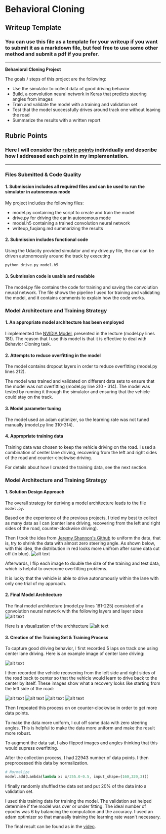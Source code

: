 # **Behavioral Cloning** 

## Writeup Template

### You can use this file as a template for your writeup if you want to submit it as a markdown file, but feel free to use some other method and submit a pdf if you prefer.

---

**Behavioral Cloning Project**

The goals / steps of this project are the following:
* Use the simulator to collect data of good driving behavior
* Build, a convolution neural network in Keras that predicts steering angles from images
* Train and validate the model with a training and validation set
* Test that the model successfully drives around track one without leaving the road
* Summarize the results with a written report


[//]: # (Image References)

[model]: ./output_images/model.png "Model"
[architecture]: ./output_images/architecture.png "architecture"
[distribution]: ./output_images/distribution.png "distribution"
[center]: ./output_images/center.jpg "center"
[recover1]: ./output_images/recover1.jpg "recover1"
[recover2]: ./output_images/recover2.jpg "recover2"
[recover3]: ./output_images/recover3.jpg "recover3"
[recover4]: ./output_images/recover4.jpg "recover4"


## Rubric Points
### Here I will consider the [rubric points](https://review.udacity.com/#!/rubrics/432/view) individually and describe how I addressed each point in my implementation.  

---
### Files Submitted & Code Quality

#### 1. Submission includes all required files and can be used to run the simulator in autonomous mode

My project includes the following files:
* model.py containing the script to create and train the model
* drive.py for driving the car in autonomous mode
* model.h5 containing a trained convolution neural network 
* writeup_fuqiang.md summarizing the results

#### 2. Submission includes functional code
Using the Udacity provided simulator and my drive.py file, the car can be driven autonomously around the track by executing 
```sh
python drive.py model.h5
```

#### 3. Submission code is usable and readable

The model.py file contains the code for training and saving the convolution neural network. The file shows the pipeline I used for training and validating the model, and it contains comments to explain how the code works.

### Model Architecture and Training Strategy

#### 1. An appropriate model architecture has been employed

I implemented the [NVIDIA Model](https://devblogs.nvidia.com/), presented in the lecture (model.py lines 181).
The reason that I use this model is that it is effective to deal with Behavior Cloning task.

#### 2. Attempts to reduce overfitting in the model

The model contains dropout layers in order to reduce overfitting (model.py lines 212). 

The model was trained and validated on different data sets to ensure that the model was not overfitting (model.py line 310 - 314). The model was tested by running it through the simulator and ensuring that the vehicle could stay on the track.

#### 3. Model parameter tuning

The model used an adam optimizer, so the learning rate was not tuned manually (model.py line 310-314).

#### 4. Appropriate training data

Training data was chosen to keep the vehicle driving on the road. I used a combination of center lane driving, recovering from the left and right sides of the road and counter-clockwise driving.

For details about how I created the training data, see the next section. 

### Model Architecture and Training Strategy

#### 1. Solution Design Approach

The overall strategy for deriving a model architecture leads to the file ``model.py``.

Based on the experience of the previous projects, I tried my best to collect as many data as I can (center lane driving, recovering from the left and right sides of the road, counter-clockwise driving).

Then I took the idea from [Jeremy Shannon's Github](https://github.com/jeremy-shannon/CarND-Behavioral-Cloning-Project) to uniform the data, that is, try to shrink the data with almost zero steering angle. As shown below, with this idea, the distribution in red looks more unifrom after some data cut off (in blue).
![alt text][distribution]

Afterwards, I flip each image to double the size of the training and test data, which is helpful to overcome overfitting problems.

It is lucky that the vehicle is able to drive autonomously within the lane with only one trial of my approach.

#### 2. Final Model Architecture

The final model architecture (model.py lines 181-225) consisted of a convolution neural network with the following layers and layer sizes
![alt text][model]

Here is a visualization of the architecture
![alt text][architecture]


#### 3. Creation of the Training Set & Training Process

To capture good driving behavior, I first recorded 5 laps on track one using center lane driving. Here is an example image of center lane driving:

![alt text][center]

I then recorded the vehicle recovering from the left side and right sides of the road back to center so that the vehicle would learn to drive back to the center by itself. These images show what a recovery looks like starting from the left side of the road:

![alt text][recover1]
![alt text][recover2]
![alt text][recover3]
![alt text][recover4]

Then I repeated this process on on counter-clockwise in order to get more data points.

To make the data more uniform, I cut off some data with zero steering angles. This is helpful to make the data more uniform and make the result more robust.

To augment the data sat, I also flipped images and angles thinking that this would supress overfitting. 

After the collection process, I had 22943 number of data points. I then preprocessed this data by normalization.
```python
# Normalize
model.add(Lambda(lambda x: x/255.0-0.5, input_shape=(160,320,3)))
```

I finally randomly shuffled the data set and put 20% of the data into a validation set. 

I used this training data for training the model. The validation set helped determine if the model was over or under fitting. The ideal number of epochs was 6 by balancing the computation and the accuracy. I used an adam optimizer so that manually training the learning rate wasn't necessary.

The final result can be found as in the [video](./video_1.mp4).